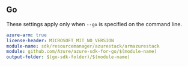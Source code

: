 ## Go

These settings apply only when `--go` is specified on the command line.

```yaml $(go) && $(track2)
azure-arm: true
license-header: MICROSOFT_MIT_NO_VERSION
module-name: sdk/resourcemanager/azurestack/armazurestack
module: github.com/Azure/azure-sdk-for-go/$(module-name)
output-folder: $(go-sdk-folder)/$(module-name)
```

